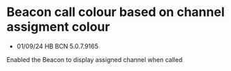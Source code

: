 
# Beacon call colour based on channel assigment colour

- 01/09/24 HB BCN 5.0.7.9165

Enabled the Beacon to display assigned channel when called
